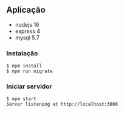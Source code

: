 ## Aplicação

- nodejs 16
- express 4
- mysql 5.7

### Instalação

```console
$ npm install
$ npm run migrate
```

### Iniciar servidor

```console
$ npm start
Server listening at http://localhost:3000
```
